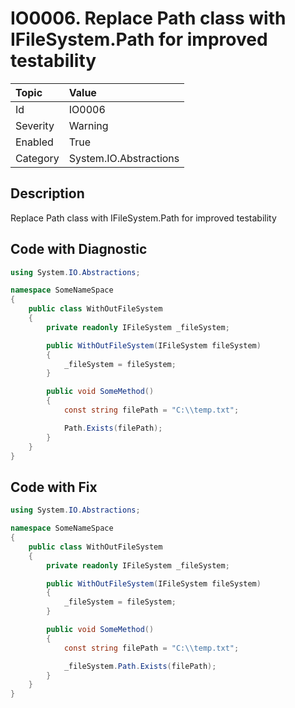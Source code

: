 # IO0006. Replace Path class with IFileSystem.Path for improved testability

| Topic    | Value
| :--      | :--
| Id       | IO0006
| Severity | Warning
| Enabled  | True
| Category | System.IO.Abstractions

## Description

Replace Path class with IFileSystem.Path for improved testability

## Code with Diagnostic

``` csharp
using System.IO.Abstractions;

namespace SomeNameSpace
{
	public class WithOutFileSystem
	{
		private readonly IFileSystem _fileSystem;

		public WithOutFileSystem(IFileSystem fileSystem)
		{
			_fileSystem = fileSystem;
		}

		public void SomeMethod()
		{
			const string filePath = "C:\\temp.txt";

			Path.Exists(filePath);
		}
	}
}
```

## Code with Fix

``` csharp
using System.IO.Abstractions;

namespace SomeNameSpace
{
	public class WithOutFileSystem
	{
		private readonly IFileSystem _fileSystem;

		public WithOutFileSystem(IFileSystem fileSystem)
		{
			_fileSystem = fileSystem;
		}

		public void SomeMethod()
		{
			const string filePath = "C:\\temp.txt";

			_fileSystem.Path.Exists(filePath);
		}
	}
}
```